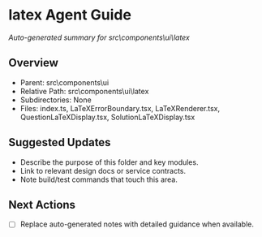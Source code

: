 ﻿# latex Agent Guide
*Auto-generated summary for src\components\ui\latex*

## Overview
- Parent: src\components\ui
- Relative Path: src\components\ui\latex
- Subdirectories: None
- Files: index.ts, LaTeXErrorBoundary.tsx, LaTeXRenderer.tsx, QuestionLaTeXDisplay.tsx, SolutionLaTeXDisplay.tsx

## Suggested Updates
- Describe the purpose of this folder and key modules.
- Link to relevant design docs or service contracts.
- Note build/test commands that touch this area.

## Next Actions
- [ ] Replace auto-generated notes with detailed guidance when available.
